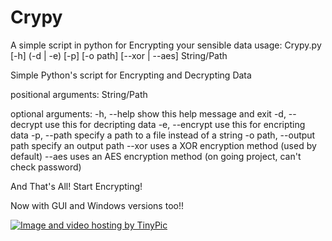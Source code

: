 # Crypy
A simple script in python for Encrypting your sensible data
usage: Crypy.py [-h] (-d | -e) [-p] [-o path] [--xor | --aes] String/Path

Simple Python's script for Encrypting and Decrypting Data

positional arguments:
  String/Path

optional arguments:
  -h, --help            show this help message and exit
  -d, --decrypt         use this for decripting data
  -e, --encrypt         use this for encripting data
  -p, --path            specify a path to a file instead of a string
  -o path, --output path
                        specify an output path
  --xor                 uses a XOR encryption method (used by default)
  --aes                 uses an AES encryption method (on going project, can't
                        check password)

And That's All! Start Encrypting!

Now with GUI and Windows versions too!!

<a href="http://it.tinypic.com?ref=28j8a2r" target="_blank"><img src="http://i64.tinypic.com/28j8a2r.jpg" border="0" alt="Image and video hosting by TinyPic"></a>
